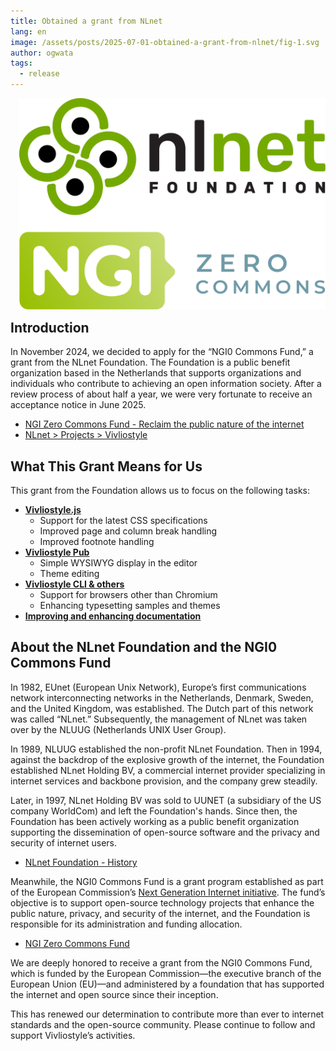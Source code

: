 ```yaml
---
title: Obtained a grant from NLnet
lang: en
image: /assets/posts/2025-07-01-obtained-a-grant-from-nlnet/fig-1.svg
author: ogwata
tags:
  - release
---
```


<div style="float: right; margin: 0 0 1em 1em;"><img src="/assets/posts/2025-07-01-obtained-a-grant-from-nlnet/fig-1.svg" alt="NLnet" style="width: 500px;" /></div>


## Introduction

In November 2024, we decided to apply for the “NGI0 Commons Fund,” a grant from the NLnet Foundation. The Foundation is a public benefit organization based in the Netherlands that supports organizations and individuals who contribute to achieving an open information society. After a review process of about half a year, we were very fortunate to receive an acceptance notice in June 2025.

- [NGI Zero Commons Fund - Reclaim the public nature of the internet](https://nlnet.nl/commonsfund/)
- [NLnet > Projects > Vivliostyle](https://nlnet.nl/project/Vivliostyle/)

## What This Grant Means for Us

This grant from the Foundation allows us to focus on the following tasks:

- **[Vivliostyle.js](https://github.com/vivliostyle/vivliostyle.js)**
  - Support for the latest CSS specifications
  - Improved page and column break handling
  - Improved footnote handling
- **[Vivliostyle Pub](https://github.com/vivliostyle/vivliostyle-pub)**
  - Simple WYSIWYG display in the editor
  - Theme editing
- **[Vivliostyle CLI & others](https://github.com/vivliostyle/vivliostyle-cli)**
  - Support for browsers other than Chromium
  - Enhancing typesetting samples and themes
- **[Improving and enhancing documentation](https://github.com/vivliostyle/docs.vivliostyle.org)**

## About the NLnet Foundation and the NGI0 Commons Fund

In 1982, EUnet (European Unix Network), Europe’s first communications network interconnecting networks in the Netherlands, Denmark, Sweden, and the United Kingdom, was established. The Dutch part of this network was called “NLnet.” Subsequently, the management of NLnet was taken over by the NLUUG (Netherlands UNIX User Group).

In 1989, NLUUG established the non-profit NLnet Foundation. Then in 1994, against the backdrop of the explosive growth of the internet, the Foundation established NLnet Holding BV, a commercial internet provider specializing in internet services and backbone provision, and the company grew steadily.

Later, in 1997, NLnet Holding BV was sold to UUNET (a subsidiary of the US company WorldCom) and left the Foundation's hands. Since then, the Foundation has been actively working as a public benefit organization supporting the dissemination of open-source software and the privacy and security of internet users.

- [NLnet Foundation - History](https://nlnet.nl/foundation/history/)

Meanwhile, the NGI0 Commons Fund is a grant program established as part of the European Commission’s [Next Generation Internet initiative](https://digital-strategy.ec.europa.eu/en/policies/next-generation-internet-initiative). The fund’s objective is to support open-source technology projects that enhance the public nature, privacy, and security of the internet, and the Foundation is responsible for its administration and funding allocation.

- [NGI Zero Commons Fund](https://nlnet.nl/thema/NGI0CommonsFund.html)

We are deeply honored to receive a grant from the NGI0 Commons Fund, which is funded by the European Commission—the executive branch of the European Union (EU)—and administered by a foundation that has supported the internet and open source since their inception.

This has renewed our determination to contribute more than ever to internet standards and the open-source community. Please continue to follow and support Vivliostyle’s activities.